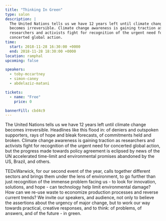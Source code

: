 ```yaml
---
title: "Thinking In Green"
type: salon
description: |
  The United Nations tells us we have 12 years left until climate change
  becomes irreversible. Climate change awareness is gaining traction as
  researchers and activists fight for recognition of the urgent need for
  concerted global action.
time:
  start: 2018-11-28 16:30:00 +0000
  end: 2018-11-28 18:30:00 +0000
location: ramphal
upcoming: false

speakers:
  - toby-mccartney
  - simon-caney
  - abdelaziz-matani

tickets:
  - name: "Free"
    price: 0

bannerFill: cbd4c9
---
```


The United Nations tells us we have 12 years left until climate change becomes
irreversible. Headlines like this flood in: of deniers and outspoken
supporters, rays of hope and bleak forecasts, of commitments held and broken.
Climate change awareness is gaining traction as researchers and activists fight
for recognition of the urgent need for concerted global action, but the
progress made towards policy agreement is eclipsed by news of the UN
accelerated time-limit and environmental promises abandoned by the US, Brazil,
and others.

TEDxWarwick, for our second event of the year, calls together different sectors
and brings them under the lens of environment, to go further than just
recognition of the immense problem facing us - to look for innovation,
solutions, and hope - can technology help limit environmental damage? How can
we re-use waste to economize production processes and reverse current trends?
We invite our speakers, and audience, not only to believe the assertions about
the urgency of major change, but to work our way towards practical, creative
responses, and to think: of problems, of answers, and of the future - in green.
